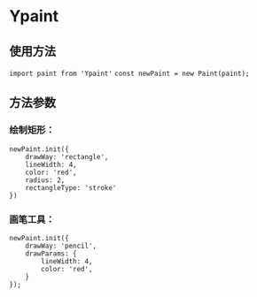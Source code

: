 # Ypaint

## 使用方法

`import paint from 'Ypaint'`
`const newPaint = new Paint(paint);`

## 方法参数

### 绘制矩形：
```
newPaint.init({
    drawWay: 'rectangle',
    lineWidth: 4, 
    color: 'red',
    radius: 2,
    rectangleType: 'stroke'
})
```

### 画笔工具：
```
newPaint.init({
    drawWay: 'pencil',
    drawParams: {
        lineWidth: 4, 
        color: 'red',
    }
});
```


